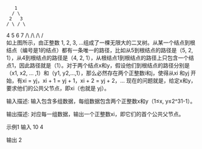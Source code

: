       1
      / \
     2   3
    / \ / \
   4  5 6  7
  /\ /\ /\ /\
如上图所示，由正整数 1, 2, 3, ...组成了一棵无限大的二叉树。从某一个结点到根结点（编号是1的结点）都有一条唯一的路径，比如从5到根结点的路径是（5, 2, 1），从4到根结点的路径是（4, 2, 1），从根结点1到根结点的路径上只包含一个结点1，因此路径就是（1）。对于两个结点x和y，假设他们到根结点的路径分别是（x1, x2, ... ,1）和（y1, y2,...,1），那么必然存在两个正整数i和j，使得从xi 和yj 开始，有xi = yj，xi + 1 = yj + 1，xi + 2 = yj + 2，...
现在的问题就是，给定x和y，要求他们的公共父节点，即xi（也就是 yj）。

输入描述:
输入包含多组数据，每组数据包含两个正整数x和y（1≤x, y≤2^31-1）。


输出描述:
对应每一组数据，输出一个正整数xi，即它们的首个公共父节点。

示例1
输入
10 4

输出
2
